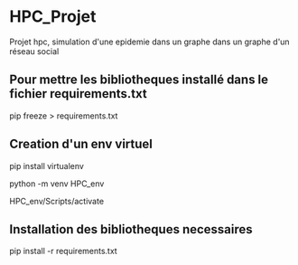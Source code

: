 # HPC_Projet
Projet hpc, simulation d'une epidemie dans un graphe dans un graphe d'un réseau social

## Pour mettre les bibliotheques installé dans le fichier requirements.txt
pip freeze > requirements.txt

## Creation d'un env virtuel
pip install virtualenv

python -m venv HPC_env

HPC_env/Scripts/activate

## Installation des bibliotheques necessaires

pip install -r requirements.txt